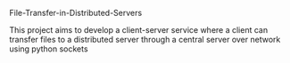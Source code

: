 File-Transfer-in-Distributed-Servers

This project aims to develop a client-server service where a client can transfer files to a distributed server through a central server over network using python sockets
